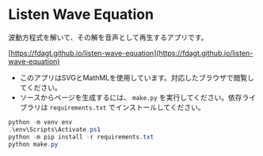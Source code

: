 # Listen Wave Equation
波動方程式を解いて、その解を音声として再生するアプリです。

[https://fdagt.github.io/listen-wave-equation](https://fdagt.github.io/listen-wave-equation)

* このアプリはSVGとMathMLを使用しています。対応したブラウザで閲覧してください。
* ソースからページを生成するには、 `make.py` を実行してください。依存ライブラリは `requirements.txt` でインストールしてください。
```ps1
python -m venv env
.\env\Scripts\Activate.ps1
python -m pip install -r requirements.txt
python make.py
```
